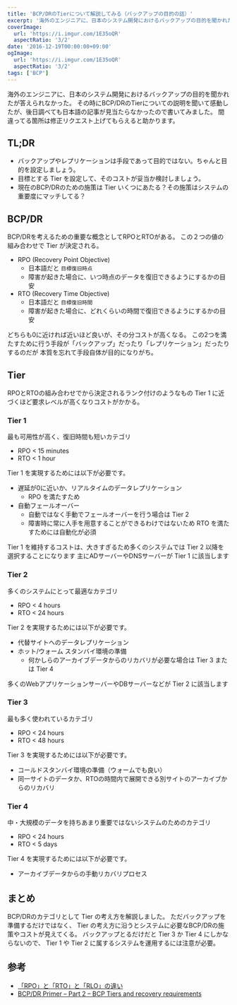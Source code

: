 ```yaml
---
title: 'BCP/DRのTierについて解説してみる（バックアップの目的の話）'
excerpt: '海外のエンジニアに、日本のシステム開発におけるバックアップの目的を聞かれたが答えられなかった。その時にBCP/DRのTierについての説明を聞いて感動したが、後日調べても日本語の記事が見当たらなかったので書いてみました。'
coverImage: 
  url: 'https://i.imgur.com/1E35oQR'
  aspectRatio: '3/2'
date: '2016-12-19T00:00:00+09:00'
ogImage:
  url: 'https://i.imgur.com/1E35oQR'
  aspectRatio: '3/2'
tags: ['BCP']
---
```


海外のエンジニアに、日本のシステム開発におけるバックアップの目的を聞かれたが答えられなかった。
その時にBCP/DRのTierについての説明を聞いて感動したが、後日調べても日本語の記事が見当たらなかったので書いてみました。
間違ってる箇所は修正リクエスト上げてもらえると助かります。

## TL;DR

* バックアップやレプリケーションは手段であって目的ではない。ちゃんと目的を設定しましょう。
* 目標とする Tier を設定して、そのコストが妥当か検討しましょう。
* 現在のBCP/DRのための施策は Tier いくつにあたる？その施策はシステムの重要度にマッチしてる？

## BCP/DR

BCP/DRを考えるための重要な概念としてRPOとRTOがある。
この２つの値の組み合わせで Tier が決定される。

* RPO (Recovery Point Objective)
    - 日本語だと `目標復旧時点`
    - 障害が起きた場合に、いつ時点のデータを復旧できるようにするかの目安
* RTO (Recovery Time Objective)
    - 日本語だと `目標復旧時間`
    - 障害が起きた場合に、どれくらいの時間で復旧できるようにするかの目安

どちらも0に近ければ近いほど良いが、その分コストが高くなる。
この2つを満たすために行う手段が「バックアップ」だったり「レプリケーション」だったりするのだが
本質を忘れて手段自体が目的になりがち。

## Tier

RPOとRTOの組み合わせでから決定されるランク付けのようなもの
Tier 1 に近づくほど要求レベルが高くなりコストがかかる。

### Tier 1

最も可用性が高く、復旧時間も短いカテゴリ

* RPO < 15 minutes
* RTO <  1 hour

Tier 1 を実現するためには以下が必要です。

* 遅延が0に近いか、リアルタイムのデータレプリケーション
    - RPO を満たすため
* 自動フェールオーバー
    - 自動ではなく手動でフェールオーバーを行う場合は Tier 2 
    - 障害時に常に人手を用意することができるわけではないため RTO を満たすためには自動化が必須

Tier 1 を維持するコストは、大きすぎるため多くのシステムでは Tier 2 以降を選択することになります
主にADサーバーやDNSサーバーが Tier 1 に該当します

### Tier 2

多くのシステムにとって最適なカテゴリ

* RPO <  4 hours
* RTO < 24 hours

Tier 2 を実現するためには以下が必要です。

* 代替サイトへのデータレプリケーション
* ホット/ウォーム スタンバイ環境の準備
    - 何かしらのアーカイブデータからのリカバリが必要な場合は Tier 3 または Tier 4

多くのWebアプリケーションサーバーやDBサーバーなどが Tier 2 に該当します

### Tier 3

最も多く使われているカテゴリ

* RPO < 24 hours
* RTO < 48 hours

Tier 3 を実現するためには以下が必要です。

* コールドスタンバイ環境の準備（ウォームでも良い）
* 同一サイトのデータか、RTOの時間内で展開できる別サイトのアーカイブからのリカバリ

### Tier 4

中・大規模のデータを持ちあまり重要ではないシステムのためのカテゴリ

* RPO < 24 hours
* RTO < 5 days

Tier 4 を実現するためには以下が必要です。

* アーカイブデータからの手動リカバリプロセス

## まとめ

BCP/DRのカテゴリとして Tier の考え方を解説しました。
ただバックアップを準備するだけではなく、 Tier の考え方に沿うとシステムに必要なBCP/DRの施策やコストが見えてくる。
バックアップとるだけだと Tier 3 か Tier 4 にしかならないので、 Tier 1 や Tier 2 に属するシステムを運用するには注意が必要。

## 参考

* [「RPO」と「RTO」と「RLO」の違い](http://wa3.i-3-i.info/diff146recovery.html)
* [BCP/DR Primer – Part 2 – BCP Tiers and recovery requirements](http://discoposse.com/2012/07/15/bcpdr-primer-part-2-bcp-tiers-and-recovery-requirements/)
